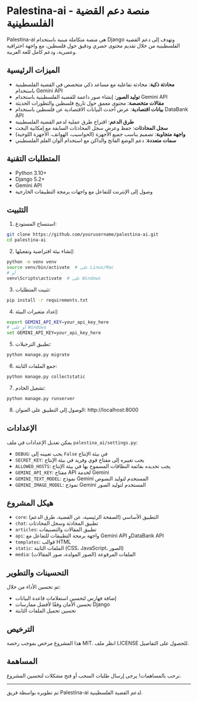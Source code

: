 # Palestina-ai - منصة دعم القضية الفلسطينية

Palestina-ai هي منصة متكاملة مبنية باستخدام Django وتهدف إلى دعم القضية الفلسطينية من خلال تقديم محتوى حصري ودقيق حول فلسطين، مع واجهة احترافية وعصرية، ودعم كامل للغة العربية.

## الميزات الرئيسية

- **محادثة ذكية**: محادثة تفاعلية مع مساعد ذكي متخصص في القضية الفلسطينية باستخدام Gemini API
- **توليد الصور**: إنشاء صور داعمة للقضية الفلسطينية باستخدام Gemini API
- **مقالات متخصصة**: محتوى معمق حول تاريخ فلسطين والتطورات الحديثة
- **بيانات اقتصادية**: عرض أحدث البيانات الاقتصادية عن فلسطين باستخدام DataBank API
- **طرق الدعم**: اقتراح طرق عملية لدعم القضية الفلسطينية
- **سجل المحادثات**: حفظ وعرض سجل المحادثات السابقة مع إمكانية البحث
- **واجهة متجاوبة**: تصميم يناسب جميع الأجهزة (الحواسيب، الهواتف، الأجهزة اللوحية)
- **سمات متعددة**: دعم الوضع الفاتح والداكن مع استخدام ألوان العلم الفلسطيني

## المتطلبات التقنية

- Python 3.10+
- Django 5.2+
- Gemini API
- وصول إلى الإنترنت للتفاعل مع واجهات برمجة التطبيقات الخارجية

## التثبيت

1. استنساخ المستودع:
```bash
git clone https://github.com/yourusername/palestina-ai.git
cd palestina-ai
```

2. إنشاء بيئة افتراضية وتفعيلها:
```bash
python -m venv venv
source venv/bin/activate  # على Linux/Mac
# أو
venv\Scripts\activate  # على Windows
```

3. تثبيت المتطلبات:
```bash
pip install -r requirements.txt
```

4. إعداد متغيرات البيئة:
```bash
export GEMINI_API_KEY=your_api_key_here
# أو على Windows
set GEMINI_API_KEY=your_api_key_here
```

5. تطبيق الترحيلات:
```bash
python manage.py migrate
```

6. جمع الملفات الثابتة:
```bash
python manage.py collectstatic
```

7. تشغيل الخادم:
```bash
python manage.py runserver
```

8. الوصول إلى التطبيق على العنوان: http://localhost:8000

## الإعدادات

يمكن تعديل الإعدادات في ملف `palestina_ai/settings.py`:

- `DEBUG`: يجب تعيينه إلى `False` في بيئة الإنتاج
- `SECRET_KEY`: يجب تغييره إلى مفتاح قوي وفريد في بيئة الإنتاج
- `ALLOWED_HOSTS`: يجب تحديده بقائمة النطاقات المسموح بها في بيئة الإنتاج
- `GEMINI_API_KEY`: مفتاح API لخدمة Gemini
- `GEMINI_TEXT_MODEL`: نموذج Gemini المستخدم لتوليد النصوص
- `GEMINI_IMAGE_MODEL`: نموذج Gemini المستخدم لتوليد الصور

## هيكل المشروع

- `core`: التطبيق الأساسي (الصفحة الرئيسية، عن القضية، طرق الدعم)
- `chat`: تطبيق المحادثة وسجل المحادثات
- `articles`: تطبيق المقالات والتصنيفات
- `api`: واجهة برمجة التطبيقات للتفاعل مع Gemini API وDataBank API
- `templates`: قوالب HTML
- `static`: الملفات الثابتة (CSS، JavaScript، الصور)
- `media`: الملفات المرفوعة (الصور المولدة، صور المقالات)

## التحسينات والتطوير

تم تحسين الأداء من خلال:
- إضافة فهارس لتحسين استعلامات قاعدة البيانات
- تحسين الأمان وفقًا لأفضل ممارسات Django
- تحسين تحميل الملفات الثابتة

## الترخيص

هذا المشروع مرخص بموجب رخصة MIT. انظر ملف LICENSE للحصول على التفاصيل.

## المساهمة

نرحب بالمساهمات! يرجى إرسال طلبات السحب أو فتح مشكلات لتحسين المشروع.

---

تم تطويره بواسطة فريق Palestina-ai لدعم القضية الفلسطينية.
